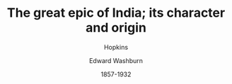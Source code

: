 ---
title: "The great epic of India; its character and origin"
author: ["Hopkins", "Edward Washburn", "1857-1932"]
year: 1901
language: ["English"]
genre: ["Literary Criticism", "Epic Studies", "Indology"]
description: "The great epic of India; its character and origin by Hopkins, Edward Washburn (1901) is a significant work on Epic Literature, Classical Literature. Digitized from original sources and available on Archive.org."
collections: ["indology", "classical-literature", "academic-journals"]
sources:
  - name: "Internet Archive"
    url: "https://archive.org/details/greatepicofindia00hopk"
    type: "other"
references:
  - name: "Open Library: The great epic of"
    url: "https://openlibrary.org/search?q=The+great+epic+of+India+its+Hopkins"
    type: "other"
featured: false
publishDate: 2025-10-30
tags: ['epic']
---